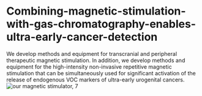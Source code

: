 # Combining-magnetic-stimulation-with-gas-chromatography-enables-ultra-early-cancer-detection
We develop methods and equipment for transcranial and peripheral therapeutic magnetic stimulation. In addition, we develop methods and equipment for the high-intensity non-invasive repetitive magnetic stimulation that can be simultaneously used for significant activation of the release of endogenous VOC markers of ultra-early urogenital cancers.
![our magnetic stimulator, 7](https://github.com/user-attachments/assets/2b86dccc-faea-46c0-ae25-c2be66c6bd51)

